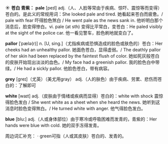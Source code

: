☀ <span class="category">**苍白 青紫：**</span>
<span class="vocabulary">**pale**</span> [peɪl] 
<span class="definition">adj.（人、人脸等常由于疾病、惊吓、震惊等而变得）苍白的。是此义的常规用词：</span>She looked pale and tired. 她看起来苍白而疲惫。/ pale with fear 吓得脸色煞白 / He went pale as the news sank in. 他听明白那个消息后，脸变得惨白。<span class="definition">vi. pale (at sth) 变得比平常白，变苍白：</span>He paled visibly at the sight of the police car. 他一看见警车，脸色刷地就变白了。
           
<span class="vocabulary">**pallor**</span> [ˈpælə(r)]
<span class="definition">n. [U, sing.]（尤指疾病或恐惧造成的脸色或肤色的）苍白：</span>Her cheeks had an unhealthy pallor. 她面色苍白，显得虚弱。/ The deathly pallor of her skin had been replaced by the faintest flush of color. 她如死灰般苍白的皮肤开始现出淡淡的血色。/ My face had a greenish pallor. 我的脸色白中带绿。/ He had a sickly pallor. 他脸色苍白，带有病容。

<span class="vocabulary">**grey**</span> [ɡreɪ]（尤英）（美尤用gray）
<span class="definition">adj.（人的肤色）由于疾病、劳累、悲伤而苍白的：</span>了解即可

<span class="vocabulary">**white**</span> [waɪt] 
<span class="definition">adj.（皮肤由于情绪或疾病而显得）苍白的：</span>white with shock 震惊得脸色发白 / She went white as a sheet when she heard the news. 她听到这消息时脸色变得煞白。/ He turned white with anger. 他气得脸色发白。

<span class="vocabulary">**blue**</span> [blu:] 
<span class="definition">adj.（人或身体部位）由于寒冷或呼吸困难而发青的，青紫的：</span>Her hands were blue with cold. 她的双手冻得发青。

周边词汇补充：
· green可指（人或其皮肤）苍白的、发青的。

